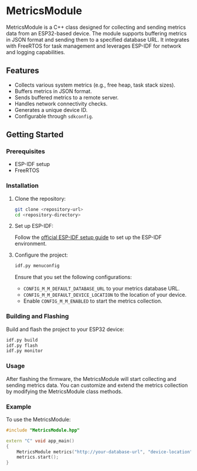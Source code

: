 # MetricsModule

MetricsModule is a C++ class designed for collecting and sending metrics data from an ESP32-based device. The module supports buffering metrics in JSON format and sending them to a specified database URL. It integrates with FreeRTOS for task management and leverages ESP-IDF for network and logging capabilities.

## Features

- Collects various system metrics (e.g., free heap, task stack sizes).
- Buffers metrics in JSON format.
- Sends buffered metrics to a remote server.
- Handles network connectivity checks.
- Generates a unique device ID.
- Configurable through `sdkconfig`.

## Getting Started

### Prerequisites

- ESP-IDF setup
- FreeRTOS

### Installation

1. Clone the repository:

    ```sh
    git clone <repository-url>
    cd <repository-directory>
    ```

2. Set up ESP-IDF:

    Follow the [official ESP-IDF setup guide](https://docs.espressif.com/projects/esp-idf/en/latest/esp32/get-started/index.html) to set up the ESP-IDF environment.

3. Configure the project:

    ```sh
    idf.py menuconfig
    ```

    Ensure that you set the following configurations:
    - `CONFIG_M_M_DEFAULT_DATABASE_URL` to your metrics database URL.
    - `CONFIG_M_M_DEFAULT_DEVICE_LOCATION` to the location of your device.
    - Enable `CONFIG_M_M_ENABLED` to start the metrics collection.

### Building and Flashing

Build and flash the project to your ESP32 device:

```sh
idf.py build
idf.py flash
idf.py monitor
```

### Usage

After flashing the firmware, the MetricsModule will start collecting and sending metrics data. You can customize and extend the metrics collection by modifying the MetricsModule class methods.

### Example

To use the MetricsModule:

```cpp
#include "MetricsModule.hpp"

extern "C" void app_main()
{
    MetricsModule metrics("http://your-database-url", "device-location");
    metrics.start();
}
```
